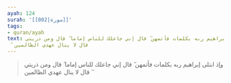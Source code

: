 ```yaml
---
ayah: 124
surah: '[[002|سورة]]'
tags:
- quran/ayah
text: وإذ ابتلى إبراهيم ربه بكلمات فأتمهن ۖ قال إني جاعلك للناس إماما ۖ قال ومن ذريتي
  ۖ قال لا ينال عهدي الظالمين
---
```

> وإذ ابتلى إبراهيم ربه بكلمات فأتمهن ۖ قال إني جاعلك للناس إماما ۖ قال ومن ذريتي ۖ قال لا ينال عهدي الظالمين
